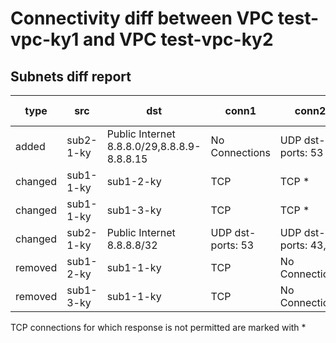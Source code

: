 # Connectivity diff between VPC test-vpc-ky1 and VPC test-vpc-ky2
## Subnets diff report
| type | src |  dst | conn1 | conn2 | subnets-diff-info |
|------|-----|------|-------|-------|-------------------|
| added | sub2-1-ky | Public Internet 8.8.8.0/29,8.8.8.9-8.8.8.15 | No Connections | UDP dst-ports: 53 |  |
| changed | sub1-1-ky | sub1-2-ky | TCP | TCP *  |  |
| changed | sub1-1-ky | sub1-3-ky | TCP | TCP *  |  |
| changed | sub2-1-ky | Public Internet 8.8.8.8/32 | UDP dst-ports: 53 | UDP dst-ports: 43,53 |  |
| removed | sub1-2-ky | sub1-1-ky | TCP | No Connections |  |
| removed | sub1-3-ky | sub1-1-ky | TCP | No Connections |  |

TCP connections for which response is not permitted are marked with * 
